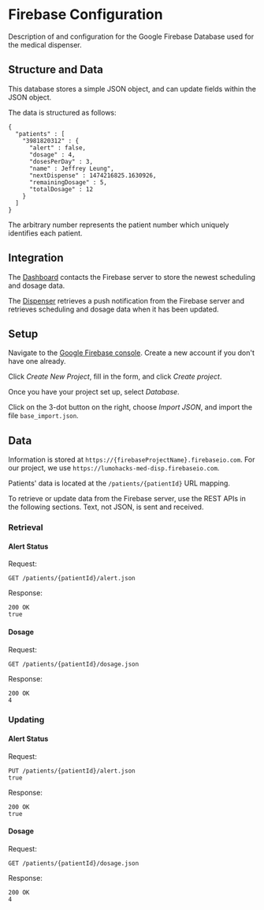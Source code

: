 # Firebase Configuration

Description of and configuration for the Google Firebase Database used for the medical dispenser.

## Structure and Data

This database stores a simple JSON object, and can update fields within the JSON object.

The data is structured as follows:

```
{
  "patients" : [
    "3981820312" : {
      "alert" : false,
      "dosage" : 4,
      "dosesPerDay" : 3,
      "name" : Jeffrey Leung",
      "nextDispense" : 1474216825.1630926,
      "remainingDosage" : 5,
      "totalDosage" : 12
    }
  ]
}
```

The arbitrary number represents the patient number which uniquely identifies each patient.

## Integration

The [Dashboard](https://lumohacks-med-disp.github.io/) contacts the Firebase server to store the newest scheduling and dosage data.

The [Dispenser](https://github.com/lumohacks-med-disp/dispenser) retrieves a push notification from the Firebase server and retrieves scheduling and dosage data when it has been updated.

## Setup

Navigate to the [Google Firebase console](https://firebase.google.com/console/). Create a new account if you don't have one already.

Click _Create New Project_, fill in the form, and click _Create project_.

Once you have your project set up, select _Database_.

Click on the 3-dot button on the right, choose _Import JSON_, and import the file `base_import.json`.

## Data

Information is stored at `https://{firebaseProjectName}.firebaseio.com`. For our project, we use `https://lumohacks-med-disp.firebaseio.com`.

Patients' data is located at the `/patients/{patientId}` URL mapping.

To retrieve or update data from the Firebase server, use the REST APIs in the following sections. Text, not JSON, is sent and received.

### Retrieval

#### Alert Status

Request:
```
GET /patients/{patientId}/alert.json
```

Response:
```
200 OK
true
```

#### Dosage

Request:
```
GET /patients/{patientId}/dosage.json
```

Response:
```
200 OK
4
```

### Updating

#### Alert Status

Request:
```
PUT /patients/{patientId}/alert.json
true
```

Response:
```
200 OK
true
```

#### Dosage

Request:
```
GET /patients/{patientId}/dosage.json
```

Response:
```
200 OK
4
```
